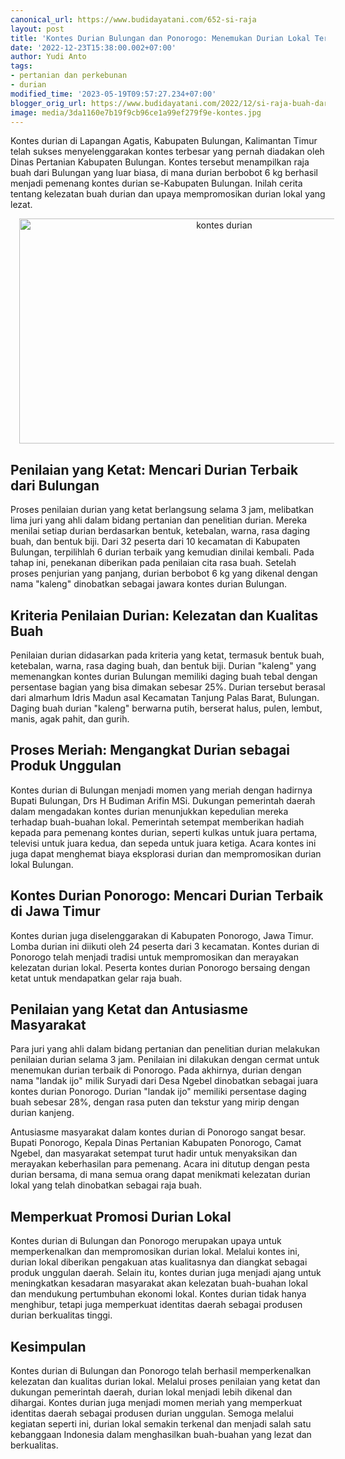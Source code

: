 ```yaml
---
canonical_url: https://www.budidayatani.com/652-si-raja
layout: post
title: 'Kontes Durian Bulungan dan Ponorogo: Menemukan Durian Lokal Terbaik di Indonesia!'
date: '2022-12-23T15:38:00.002+07:00'
author: Yudi Anto
tags:
- pertanian dan perkebunan
- durian
modified_time: '2023-05-19T09:57:27.234+07:00'
blogger_orig_url: https://www.budidayatani.com/2022/12/si-raja-buah-dari-bulungan-dan-ponorogo.html
image: media/3da1160e7b19f9cb96ce1a99ef279f9e-kontes.jpg
---
```

<p>Kontes durian di Lapangan Agatis, Kabupaten Bulungan, Kalimantan Timur telah sukses menyelenggarakan kontes terbesar yang pernah diadakan oleh Dinas Pertanian Kabupaten Bulungan. Kontes tersebut menampilkan raja buah dari Bulungan yang luar biasa, di mana durian berbobot 6 kg berhasil menjadi pemenang kontes durian se-Kabupaten Bulungan. Inilah cerita tentang kelezatan buah durian dan upaya mempromosikan durian lokal yang lezat.</p><div class="separator" style="clear: both; text-align: center;"><a href="https://blogger.googleusercontent.com/img/b/R29vZ2xl/AVvXsEgOsievQn-HeJpamn8dhfhW7LOAuxYqAZUGXRMlGnvBNG1Rz9yPwIBd4RupklMF-Xp3DAJcEheuP_3FtWXCkzpXLGYSmx_Y_5KYez7sDGIqojQ3F0TF4mkuPptOQ28KPvwre0yamtW4Sfbi72OejW-VgFwa3h_E-Av--udGpEcqc9Yiyf1SrdOZpmt3nA/s2133/kontes.jpg" imageanchor="1" style="margin-left: 1em; margin-right: 1em;"><img alt="kontes durian" border="0" data-original-height="1200" data-original-width="2133" height="360" src="https://blogger.googleusercontent.com/img/b/R29vZ2xl/AVvXsEgOsievQn-HeJpamn8dhfhW7LOAuxYqAZUGXRMlGnvBNG1Rz9yPwIBd4RupklMF-Xp3DAJcEheuP_3FtWXCkzpXLGYSmx_Y_5KYez7sDGIqojQ3F0TF4mkuPptOQ28KPvwre0yamtW4Sfbi72OejW-VgFwa3h_E-Av--udGpEcqc9Yiyf1SrdOZpmt3nA/w640-h360/kontes.jpg" title="penjurian pada kontes buah" width="640" /></a></div><h2>Penilaian yang Ketat: Mencari Durian Terbaik dari Bulungan</h2><p>Proses penilaian durian yang ketat berlangsung selama 3 jam, melibatkan lima juri yang ahli dalam bidang pertanian dan penelitian durian. Mereka menilai setiap durian berdasarkan bentuk, ketebalan, warna, rasa daging buah, dan bentuk biji. Dari 32 peserta dari 10 kecamatan di Kabupaten Bulungan, terpilihlah 6 durian terbaik yang kemudian dinilai kembali. Pada tahap ini, penekanan diberikan pada penilaian cita rasa buah. Setelah proses penjurian yang panjang, durian berbobot 6 kg yang dikenal dengan nama "kaleng" dinobatkan sebagai jawara kontes durian Bulungan.</p><h2>Kriteria Penilaian Durian: Kelezatan dan Kualitas Buah</h2><p>Penilaian durian didasarkan pada kriteria yang ketat, termasuk bentuk buah, ketebalan, warna, rasa daging buah, dan bentuk biji. Durian "kaleng" yang memenangkan kontes durian Bulungan memiliki daging buah tebal dengan persentase bagian yang bisa dimakan sebesar 25%. Durian tersebut berasal dari almarhum Idris Madun asal Kecamatan Tanjung Palas Barat, Bulungan. Daging buah durian "kaleng" berwarna putih, berserat halus, pulen, lembut, manis, agak pahit, dan gurih.</p><h2>Proses Meriah: Mengangkat Durian sebagai Produk Unggulan</h2><p>Kontes durian di Bulungan menjadi momen yang meriah dengan hadirnya Bupati Bulungan, Drs H Budiman Arifin MSi. Dukungan pemerintah daerah dalam mengadakan kontes durian menunjukkan kepedulian mereka terhadap buah-buahan lokal. Pemerintah setempat memberikan hadiah kepada para pemenang kontes durian, seperti kulkas untuk juara pertama, televisi untuk juara kedua, dan sepeda untuk juara ketiga. Acara kontes ini juga dapat menghemat biaya eksplorasi durian dan mempromosikan durian lokal Bulungan.</p><h2>Kontes Durian Ponorogo: Mencari Durian Terbaik di Jawa Timur</h2><p>Kontes durian juga diselenggarakan di Kabupaten Ponorogo, Jawa Timur. Lomba durian ini diikuti oleh 24 peserta dari 3 kecamatan. Kontes durian di Ponorogo telah menjadi tradisi untuk mempromosikan dan merayakan kelezatan durian lokal. Peserta kontes durian Ponorogo bersaing dengan ketat untuk mendapatkan gelar raja buah.</p><h2>Penilaian yang Ketat dan Antusiasme Masyarakat</h2><p>Para juri yang ahli dalam bidang pertanian dan penelitian durian melakukan penilaian durian selama 3 jam. Penilaian ini dilakukan dengan cermat untuk menemukan durian terbaik di Ponorogo. Pada akhirnya, durian dengan nama "landak ijo" milik Suryadi dari Desa Ngebel dinobatkan sebagai juara kontes durian Ponorogo. Durian "landak ijo" memiliki persentase daging buah sebesar 28%, dengan rasa puten dan tekstur yang mirip dengan durian kanjeng.</p><p>Antusiasme masyarakat dalam kontes durian di Ponorogo sangat besar. Bupati Ponorogo, Kepala Dinas Pertanian Kabupaten Ponorogo, Camat Ngebel, dan masyarakat setempat turut hadir untuk menyaksikan dan merayakan keberhasilan para pemenang. Acara ini ditutup dengan pesta durian bersama, di mana semua orang dapat menikmati kelezatan durian lokal yang telah dinobatkan sebagai raja buah.</p><h2>Memperkuat Promosi Durian Lokal</h2><p>Kontes durian di Bulungan dan Ponorogo merupakan upaya untuk memperkenalkan dan mempromosikan durian lokal. Melalui kontes ini, durian lokal diberikan pengakuan atas kualitasnya dan diangkat sebagai produk unggulan daerah. Selain itu, kontes durian juga menjadi ajang untuk meningkatkan kesadaran masyarakat akan kelezatan buah-buahan lokal dan mendukung pertumbuhan ekonomi lokal. Kontes durian tidak hanya menghibur, tetapi juga memperkuat identitas daerah sebagai produsen durian berkualitas tinggi.</p><h2>Kesimpulan</h2><p>Kontes durian di Bulungan dan Ponorogo telah berhasil memperkenalkan kelezatan dan kualitas durian lokal. Melalui proses penilaian yang ketat dan dukungan pemerintah daerah, durian lokal menjadi lebih dikenal dan dihargai. Kontes durian juga menjadi momen meriah yang memperkuat identitas daerah sebagai produsen durian unggulan. Semoga melalui kegiatan seperti ini, durian lokal semakin terkenal dan menjadi salah satu kebanggaan Indonesia dalam menghasilkan buah-buahan yang lezat dan berkualitas.</p>
